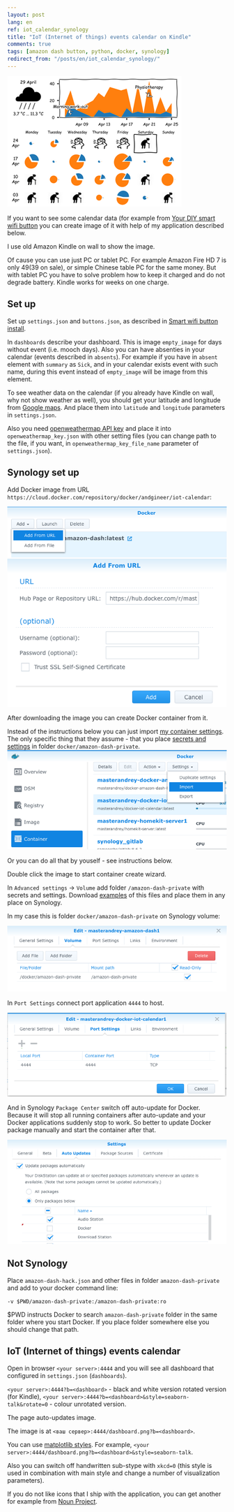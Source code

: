 ```yaml
---
layout: post
lang: en
ref: iot_calendar_synology
title: "IoT (Internet of things) events calendar on Kindle"
comments: true
tags: [amazon dash button, python, docker, synology]
redirect_from: "/posts/en/iot_calendar_synology/"
---
```


![](/images/dashboard.png)

If you want to see some calendar data (for example from
[Your DIY smart wifi button](/posts/en/amazon_dash_button_hack.html)
you can create image of it with help of my application described below.

I use old Amazon Kindle on wall to show the image.

Of cause you can use just PC or tablet PC. For example Amazon Fire HD 7 
is only $49 ($39 on sale), or simple Chinese table PC for the same money.
But with tablet PC you have to solve problem how to keep it charged and do not degrade battery.
Kindle works for weeks on one charge.

## Set up

Set up `settings.json` and `buttons.json`, as described in 
[Smart wifi button install](/posts/en/amazon_dash_button_hack_install.html).

In `dashboards` describe your dashboard. This is image `empty_image` for days without event (i.e.
mooch days). Also you can have absenties in your calendar (events described in
`absents`).
For example if you have in `absent` element with `summary` as `Sick`, and in your calendar
exists event with such name, during this event instead of `empty_image` will be image from
this element.

To see weather data on the calendar (if you already have Kindle on wall, why not show weather as well),
you should get your latitude and longitude from [Google maps](https://support.google.com/maps/answer/18539?co=GENIE.Platform%3DDesktop&hl=en).
And place them into `latitude` and `longitude` parameters in `settings.json`.

Also you need
[openweathermap API key](https://home.openweathermap.org/users/sign_up) and place it into
`openweathermap_key.json` with other setting files (you can change path to the file, if you want, 
in `openweathermap_key_file_name` parameter of `settings.json`).

## Synology set up

Add Docker image from URL `https://cloud.docker.com/repository/docker/andgineer/iot-calendar`:

![](/images/dash_synology_docker_image.png)
![](/images/dash_synology_docker_url.png)

After downloading the image you can create Docker container from it.

Instead of the instructions below you can just import 
[my container settings](https://github.com/andgineer/docker-iot-calendar/tree/master/synology).
The only specific thing that they assume - that you place [secrets and settings](https://github.com/andgineer/docker-iot-calendar/tree/master/amazon-dash-private)
in folder `docker/amazon-dash-private`.
![](/images/synology_import_settings.png)

Or you can do all that by youself - see instructions below.

Double click the image to start container create wizard.

In `Advanced settings` -> `Volume` add folder `/amazon-dash-private` with secrets and settings.
Download [examples](https://github.com/andgineer/docker-iot-calendar/tree/master/amazon-dash-private) 
of this files and place them in any place on Synology. 

In my case this is folder `docker/amazon-dash-private` on Synology volume:

![](/images/dash_synology_docker_volume.png)

In `Port Settings` connect port application `4444` to host.

![](/images/calendar_synology_docker_port.png)

And in Synology `Package Center` switch off auto-update for Docker.
Because it will stop all running containers after auto-update and your Docker applications suddenly stop to work.
So better to update Docker package manually and start the container after that.

![](/images/dash_synology_docker_autoupdate.png)

## Not Synology

Place `amazon-dash-hack.json` and other files in folder 
`amazon-dash-private` and add to your docker command line:

    -v $PWD/amazon-dash-private:/amazon-dash-private:ro
    
$PWD instructs Docker to search `amazon-dash-private` folder in the same folder 
where you start Docker.
If you place folder somewhere else you should change that path.

## IoT (Internet of things) events calendar

Open in browser `<your server>:4444` and you will see all dashboard that configured in `settings.json`
(`dashboards`).

`<your server>:4444?b=<dashboard>` - black and white version rotated version (for Kindle),
`<your server>:4444?b=<dashboard>&style=seaborn-talk&rotate=0` - colour unrotated version. 

The page auto-updates image.

The image is at `<ваш сервер>:4444/dashboard.png?b=<dashboard>`.
 
You can use 
[matplotlib styles](https://tonysyu.github.io/raw_content/matplotlib-style-gallery/gallery.html).
For example, `<your server>:4444/dashboard.png?b=<dashboard>&style=seaborn-talk`.

Also you can switch off handwritten sub-stype with `xkcd=0` (this style is used in combination
with main style and change a number of visualization parameters).

If you do not like icons that I ship with the application, you can get another for example from 
[Noun Project](https://thenounproject.com).